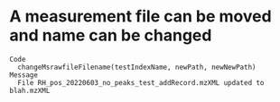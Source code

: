 # A measurement file can be moved and name can be changed

    Code
      changeMsrawfileFilename(testIndexName, newPath, newNewPath)
    Message
      File RH_pos_20220603_no_peaks_test_addRecord.mzXML updated to blah.mzXML

